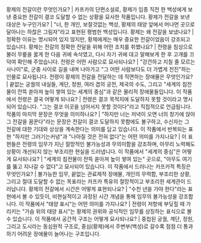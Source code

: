 황제의 전갈이란 무엇인가요?	| 카프카의 단편소설로, 황제가 임종 직전 한 백성에게 보낸 중요한 전갈이 결코 도달할 수 없는 상황을 묘사한 작품입니다.
황제가 전갈을 보낸 대상은 누구인가요?	| "너, 한 개인, 보잘것없는 백성, 황제의 태양 앞에서 머나먼 곳으로 달아나는 하찮은 그림자"라고 표현된 평범한 백성입니다.
황제는 왜 전갈을 보냈나요?	| 정확한 이유는 명시되어 있지 않지만, 황제에게는 매우 중요한 전갈이었음이 강조되고 있습니다.
황제는 전갈의 정확한 전달을 위해 어떤 조치를 취했나요?	| 전령을 침상으로 불러 무릎을 꿇게 한 다음 귀에 속삭였고, 다시 자기 귀에 대고 말해보게 한 후 고개를 끄덕여 확인해 주었습니다.
전령은 어떤 사람으로 묘사되나요?	| "강건하고 지칠 줄 모르는 사나이"로, 군중 사이로 길을 내며 나아가고 "그 어떤 사람보다도 더 가볍게 전진"하는 인물로 묘사됩니다.
전령이 황제의 전갈을 전달하는 데 직면하는 장애물은 무엇인가요?	| 끝없는 궁궐의 내실들, 계단, 정원, 여러 겹의 궁전, 제국의 수도, 그리고 "세계의 침전물이 잔뜩 쏟아져 높이 쌓여 있는 세계의 중심"과 같은 물리적 장애물들입니다.
이 작품에서 전령은 결국 어떻게 되나요?	| 전령은 결코 목적지에 도달하지 못할 것이라고 명시되어 있습니다. "그는 결코 이곳을 넘어서지 못할 것이다"라고 직접적으로 언급됩니다.
작품의 마지막 문장은 무엇을 의미하나요?	| "하지만 너는 저녁이 오면 너의 창가에 앉아 그 전갈을 꿈꾼다"라는 문장은 전갈이 결코 도달하지 못함에도 불구하고, 수신자는 그 전갈에 대한 기대와 상상을 계속한다는 의미를 담고 있습니다.
이 작품에서 반복되는 표현 "하지만 그러기는커녕"과 "나아질 것은 전혀 없다"는 어떤 의미를 가지나요?	| 이 표현들은 전령의 임무가 지닌 절망적인 불가능성과 무의미함을 강조하며, 아무리 노력해도 상황이 개선되지 않는 부조리한 현실을 드러냅니다.
이 작품에서 "세계의 중심"은 어떻게 묘사되나요?	| "세계의 침전물이 잔뜩 쏟아져 높이 쌓여 있는" 곳으로, "아무도 여기를 뚫고 지나갈 수 없다"고 묘사되어 있습니다.
이 작품에서 드러나는 카프카적 특징은 무엇인가요?	| 불가능한 임무, 끝없는 관료제적 장애물, 개인의 무력함, 부조리한 상황, 그리고 절대 도달할 수 없는 목표라는 카프카 특유의 절망적이고 부조리한 세계관이 드러납니다.
황제의 전갈에서 시간은 어떻게 표현되나요?	| "수천 년을 가야 한다"라는 표현에서 볼 수 있듯이, 비현실적이고 과장된 시간 개념을 통해 임무의 불가능성을 강조합니다.
이 작품에서 "태양 표시"는 어떤 의미를 가지나요?	| 전령이 저항에 부딪힐 때 가리키는 "가슴 위의 태양 표시"는 황제의 권위와 공식적인 임무를 상징하는 표식으로 볼 수 있습니다.
이 작품에서 공간적 구조는 어떻게 묘사되나요?	| 중첩된 궁궐, 계단, 정원, 그리고 도시라는 동심원적 구조로, 중심(황제)에서 주변부(백성)로 갈수록 점점 더 통과하기 어려운 장애물이 늘어나는 구조입니다.